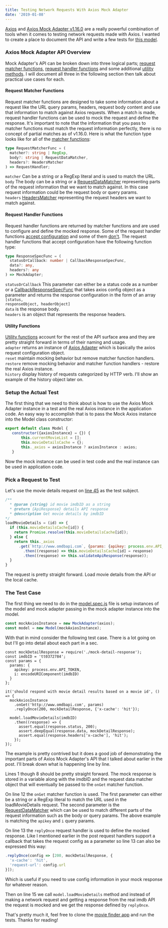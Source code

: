 ```yaml
---
title: Testing Network Requests With Axios Mock Adapter
date: '2019-01-08'
---
```


[Axios](https://github.com/axios/axios) and 
[Axios Mock Adapter v1.16.0](https://github.com/ctimmerm/axios-mock-adapter) are a really powerful
combination of tools when it comes to testing network requests made with Axios. I wanted to create 
a place to document the API and write a few tests for 
[this model](https://github.com/mackness/MVC-Movie-Finder/blob/master/src/scripts/model.js).


### Axios Mock Adapter API Overview
Mock Adapter's API can be broken down into three logical parts; 
[request matcher functions](https://github.com/ctimmerm/axios-mock-adapter/blob/8d4ba3864abe9ecb03dcc5dde01913c437149469/types/index.d.ts#L54-L61),
[request handler functions](https://github.com/ctimmerm/axios-mock-adapter/blob/8d4ba3864abe9ecb03dcc5dde01913c437149469/types/index.d.ts#L14-L21) 
and some additional [utility methods](https://github.com/ctimmerm/axios-mock-adapter/blob/8d4ba3864abe9ecb03dcc5dde01913c437149469/types/index.d.ts#L49-L52).
I will document all three in the following section then talk about practical use cases for each.

#### Request Matcher Functions
Request matcher functions are designed to take some information about a request like the URL 
query params, headers, request body content and use that information to match against Axios 
requests. When a match is made, request handler functions can be used to mock the request and define
the response. It's important to note that the information that you pass to matcher functions must 
match the request information perfectly, there is no concept of partial matches as of v1.16.0.
Here is what the function type looks like for all of the
[matcher functions](https://github.com/ctimmerm/axios-mock-adapter/blob/8d4ba3864abe9ecb03dcc5dde01913c437149469/types/index.d.ts#L54-L61):

```typescript
type RequestMatcherFunc = (
  matcher?: string | RegExp,
  body?: string | RequestDataMatcher,
  headers?: HeadersMatcher
) => RequestHandler;
```

<code class="not-pre">matcher</code> Can be a string or a RegExp literal and is used to match the URL. <br>
<code class="not-pre">body</code> The body can be a string or a
[RequestDataMatcher](https://github.com/ctimmerm/axios-mock-adapter/blob/8d4ba3864abe9ecb03dcc5dde01913c437149469/types/index.d.ts#L28) 
representing parts of the request information that we want to match against. In this case request 
information could be the request body or query params.<br>
<code class="not-pre">headers</code> 
[HeadersMatcher](https://github.com/ctimmerm/axios-mock-adapter/blob/8d4ba3864abe9ecb03dcc5dde01913c437149469/types/index.d.ts#L35) 
representing the request headers we want to match against.

#### Request Handler Functions
Request handler functions are returned by matcher functions and are used to configure and define 
the mocked response. Some of the request handler functions 
[accept configuration](https://github.com/ctimmerm/axios-mock-adapter/blob/8d4ba3864abe9ecb03dcc5dde01913c437149469/types/index.d.ts#L14-L17) 
and some of them [don't](https://github.com/ctimmerm/axios-mock-adapter/blob/8d4ba3864abe9ecb03dcc5dde01913c437149469/types/index.d.ts#L19-L21).
The request handler functions that accept configuration have the following function type:

```typescript
type ResponseSpecFunc = (
  statusOrCallback: number | CallbackResponseSpecFunc,
  data?: any,
  headers?: any
) => MockAdapter;
```

<code class="not-pre">statusOrCallback</code> This parameter can either be a status code as a number
or a [CallbackResponseSpecFunc](https://github.com/ctimmerm/axios-mock-adapter/blob/8d4ba3864abe9ecb03dcc5dde01913c437149469/types/index.d.ts#L3)
that takes axios config object as a parameter and returns the response configuration in the form of 
an array <code class="not-pre">[status, responseObject, headerObject]</code><br>
<code class="not-pre">data</code> is the response body.<br>
<code class="not-pre">headers</code> is an object that represents the response headers.

#### Utility Functions
[Utility functions](https://github.com/ctimmerm/axios-mock-adapter/blob/8d4ba3864abe9ecb03dcc5dde01913c437149469/types/index.d.ts#L48-L52)
account for the rest of the API surface area and they are pretty straight forward in terms of their
naming and usage.<br>
<code class="not-pre">adapter</code> returns an instance of 
[Axios Adapter](https://github.com/axios/axios/blob/75c8b3f146aaa8a71f7dca0263686fb1799f8f31/index.d.ts#L5)
which is basically the axios request configuration object.<br>
<code class="not-pre">reset</code> maintain mocking behavior but remove matcher function handlers. <br>
<code class="not-pre">restore</code> remove mocking behavior and matcher function handlers - 
restore the real Axios instance.<br>
<code class="not-pre">history</code> display history of requests categorized by HTTP verb. I'll show 
an example of the history object later on.

### Setup the Actual Test

The first thing that we need to think about is how to use the Axios Mock Adapter instance in a test 
and the real Axios instance in the application code. An easy way to accomplish that is to pass the 
Mock Axios instance into the Model class constructor:
 
 ```js
export default class Model {
    constructor({axiosInstance} = {}) {
        this.currentMovieList = [];
        this.movieDetailsCache = {};
        this._axios = axiosInstance ? axiosInstance : axios;
    }
 ```

 Now the mock instance can be used in test code and the real instance can be used in application 
 code.

 ### Pick a Request to Test

Let's use the movie details request on 
[line 45](https://github.com/mackness/MVC-Movie-Finder/blob/26eec40116934d9c15b1b0d74dbfbd20e63f23e4/src/scripts/model.js#L45) 
as the test subject.
```js
/**
  * @param {string} id movie imdbID as a string
  * @return {ApiResponse} details API response
  * @description Get movie details by imdbID
*/
loadMovieDetails = (id) => {
  if (this.movieDetailsCache[id]) {
    return Promise.resolve(this.movieDetailsCache[id]);
  } else {
    return this._axios
      .get(`http://www.omdbapi.com`, {params: {apikey: process.env.API_TOKEN, i: encodeURIComponent(id)}})
        .then((response) => this.movieDetailsCache[id] = response)
        .then((response) => this.validateApiResponse(response));
  }
}
```
The request is pretty straight forward. Load movie details from the API or the local cache.

### The Test Case
The first thing we need to do in the 
[model.spec.js](https://github.com/mackness/MVC-Movie-Finder/blob/master/src/tests/model.spec.js) file 
is setup instances of the model and mock adapter passing in the mock adapter instance into the 
model.

```js
const mockAxiosInstance = new MockAdapter(axios);
const model = new Model(mockAxiosInstance);
```
With that in mind consider the following test case. There is a lot going on but I'll go into detail
about each part in a sec.

```js{numberLines: true}
const mockDetailResponse = require('./mock-detail-response');
const imdbID = 'tt0372784';
const params = {
  params: {
    apikey: process.env.API_TOKEN,
    i: encodeURIComponent(imdbID)
  }
};

it('should respond with movie detail results based on a movie id', () => {
  mockAxiosInstance
    .onGet('http://www.omdbapi.com', params)
    .replyOnce(200, mockDetailResponse, {'x-cache': 'hit'});

  model.loadMovieDetails(imdbID)
    .then((response) => {
      assert.equal(response.status, 200);
      assert.deepEqual(response.data, mockDetailResponse);
      assert.equal(response.headers['x-cache'], 'hit');
    });
});
```

<!-- Then Axios Mock Adapter's <code class="not-pre">onGet</code> matcher method in combination with the 
<code class="not-pre">replyOnce</code> request handler can be used to create a mock 
response when <code class="not-pre">model.loadMovieDetails</code> is called -->

The example is pretty contrived but it does a good job of demonstrating the important parts of Axios
Mock Adapter's API that I talked about earlier in the post. I'll break down what is happening line
by line.

Lines 1 though 8 should be pretty straight forward. The mock response is stored in a variable along
with the imdbID and the request data matcher object that will eventually be passed to the
<code class="not-pre">onGet</code> matcher function.

On line 12 the <code class="not-pre">onGet</code> matcher function is used. The first parameter can 
either be a string or a RegExp literal to match the URL used in the loadMovieDetails request. The
second parameter is the 
[RequestDataMatcher](https://github.com/ctimmerm/axios-mock-adapter/blob/8d4ba3864abe9ecb03dcc5dde01913c437149469/types/index.d.ts#L28)
which can be used to match different parts of the request information such as the body or query 
params. The above example is matching the <code class="not-pre">apikey</code> and 
<code class="not-pre">i</code> query params.

On line 13 the <code class="not-pre">replyOnce</code> request handler is used to define the mocked
response. Like I mentioned earlier in the post request handlers support a callback that takes 
the request config as a parameter so line 13 can also be expressed this way:

```js
.replyOnce(config => [200, mockDetailResponse, {
  'x-cache': 'hit',
  'request-url': config.url
}]);
```

Which is useful if you need to use config information in your mock response for whatever reason.

Then on line 15 we call <code class="not-pre">model.loadMovieDetails</code> method and instead of 
making a network request and getting a response from the real imdb API the request is mocked and 
we get the response defined by <code class="not-pre">replyOnce</code>.

That's pretty much it, feel free to clone the
[movie finder app](https://github.com/mackness/MVC-Movie-Finder/) and run the tests. 
Thanks for reading!
